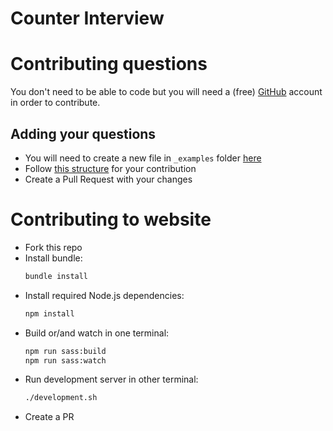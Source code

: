 # Counter Interview


# Contributing questions
You don't need to be able to code but you will need a (free) [GitHub](https://github.com) account in order to contribute.

## Adding your questions
* You will need to create a new file in `_examples` folder [here](https://github.com/oleg-koval/counter-interview.dev/tree/master/_examples)
* Follow [this structure](https://github.com/oleg-koval/counter-interview.dev/blob/master/questions.example.md) for your contribution
* Create a Pull Request with your changes

# Contributing to website

* Fork this repo
* Install bundle:
  ```sh
  bundle install
  ```
* Install required Node.js dependencies:
  ```sh
  npm install
  ```
* Build or/and watch in one terminal:
  ```sh
  npm run sass:build
  npm run sass:watch
  ```
* Run development server in other terminal:
  ```sh
  ./development.sh
  ```
* Create a PR
